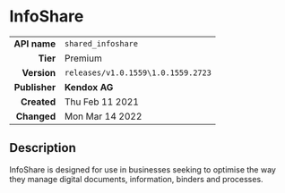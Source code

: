 # InfoShare
| | |
|-:|-|
|**API name**|`shared_infoshare`|
|**Tier**|Premium|
|**Version**|`releases/v1.0.1559\1.0.1559.2723`|
|**Publisher**|**Kendox AG**|
|**Created**|Thu Feb 11 2021|
|**Changed**|Mon Mar 14 2022|

## Description
InfoShare is designed for use in businesses seeking to optimise the way they manage digital documents, information, binders and processes.
